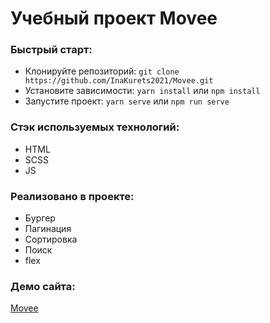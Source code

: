 # Учебный проект Movee

### Быстрый старт:

- Клонируйте репозиторий: `git clone https://github.com/InaKurets2021/Movee.git`
- Установите зависимости: `yarn install` или `npm install`
- Запустите проект: `yarn serve` или `npm run serve`

### Стэк используемых технологий:

- HTML
- SCSS
- JS

### Реализовано в проекте:

- Бургер
- Пагинация
- Сортировка
- Поиск
- flex

### Демо сайта:

[Movee](https://inakurets2021.github.io/Movee/)
